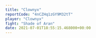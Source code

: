 ```yaml
---
title: "Clownyx"
reportCode: "4nCZHq1zGY9M32tT"
player: "Clownyx"
fight: "Shade of Aran"
date: 2021-07-01T18:55:15.468000+00:00
---
```

